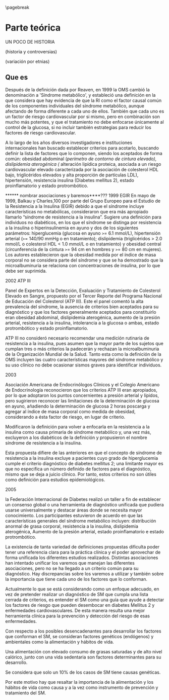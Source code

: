 \pagebreak

# Parte teórica

UN POCO DE HISTORIA 

(historia y controversias) 

(variación por etnias) 

## Que es

Después de la definición dada por Reaven, en 1999 la OMS cambió la denominación a 'Síndrome metabólico', y estableció una definición en la que considera que hay evidencia de que la RI como el factor causal común de los componentes individuales del síndrome metabólico, aunque afectando de forma diferente a cada uno de ellos. También que cada uno es un factor de riesgo cardiovascular por si mismo, pero en combinación son mucho más potentes, y que el tratamiento no debe enfocarse únicamente al control de la glucosa, si no incluir también estrategias para reducir los factores de riesgo cardiovascular. 

A lo largo de los años diversos investigadores e instituciones internacionales han buscado establecer criterios para acotarlo, buscando definir la lista de factores que lo componen, siendo los aceptados de forma común: obesidad abdominal (*perímetro de contorno de cintura elevado), dislipidemia aterogénica (* alteración lipídica proteica, asociada a un riesgo cardiovascular elevado caracterizada por la asociación de colesterol HDL bajo, triglicéridos elevados y alta proporción de partículas LDL), hipertensión, resistencia insulina (Diabetes mellitus 2), estado proinflamatorio y estado protrombótico. 

 
****** nombrar asociaciones y baremos****??? 
1999 EGIR
En mayo de 1999, Balkau y Charles,100 por parte del Grupo Europeo para el Estudio de la Resistencia a la Insulina (EGIR) debido a que el síndrome incluye características no metabólicas, consideraron que era más apropiado llamarlo “síndrome de resistencia a la insulina”. Sugiere una definición para individuos no diabéticos, en los que el síndrome se distinga por resistencia a la insulina o hiperinsulinemia en ayuno y dos de los siguientes parámetros: hiperglucemia (glucosa en ayuno  `>`= 6.1 mmol/L), hipertensión arterial (`>`= 140/90 mmHg o en tratamiento); dislipidemia  (triglicéridos  >  2.0  mmol/L  o  colesterol HDL < 1.0 mmol/L o en tratamiento) y obesidad  central  (circunferencia  de  la  cintura  `>`= 94 cm en hombres y `>`= 80 cm en mujeres). Los autores establecieron que la obesidad medida por el índice de masa corporal no se considera parte del síndrome y que se ha demostrado que la microalbuminuria se relaciona con concentraciones de insulina, por lo que debe ser suprimida.

2002 ATP III

Panel de Expertos en la Detección, Evaluación y Tratamiento de Colesterol Elevado en Sangre, propuesto por el Tercer Reporte del Programa Nacional de Educación del Colesterol (ATP III). Este el panel comentó la alta prevalencia del síndrome, la ausencia de criterios bien aceptados para su diagnóstico y que los factores generalmente aceptados para constituirlo eran obesidad abdominal, dislipidemia aterogénica, aumento de la presión arterial, resistencia a la insulina, intolerancia a la glucosa o ambas, estado protrombótico y estado proinflamatorio.

ATP III no consideró necesario recomendar una medición rutinaria de resistencia a la insulina, pues asumen que la mayor parte de los sujetos que cumplan tres o más criterios la padecerán y rechazan la microalbuminuria de la Organización Mundial de la Salud. Tanto esta como la definición de la OMS incluyen las cuatro características mayores del síndrome metabólico y su 
uso clínico no debe ocasionar sismos graves para identificar individuos.

2003

Asociación  Americana  de  Endocrinólogos  Clínicos  y  el  Colegio  Americano  de  Endocrinología reconocieron  que  los  criterios ATP  III  eran  apropiados,  por  lo  que  adoptaron  los  puntos concernientes a presión arterial y lípidos, pero sugirieron reconocer las limitaciones de la determinación de glucosa en ayuno, añadiendo la determinación de glucosa 2 horas poscarga y agregar al índice de masa corporal como medida de obesidad, considerando a ésta factor de riesgo, en lugar de criterio.

Modificaron la definición para volver a enfocarla en la resistencia a la insulina como causa primaria de síndrome metabólico y, una vez más, excluyeron a los diabéticos de la definición y propusieron el nombre síndrome de resistencia a la insulina.

Esta propuesta difiere de las anteriores en que el concepto de síndrome de resistencia a la insulina excluye a pacientes cuyo grado de hiperglucemia cumple el criterio diagnóstico de diabetes mellitus 2; una limitante mayor es que no especifica un número definido de factores para el diagnóstico, mismo que se deja a juicio clínico. Por tanto, estos criterios no son útiles como definición para estudios epidemiológicos.

2005

la Federación Internacional de Diabetes realizó un taller a fin de establecer un consenso global o una herramienta de diagnóstico unificada que pudiera usarse universalmente y destacar áreas donde se necesita mayor conocimiento. Los participantes estuvieron de acuerdo en que las características generales del síndrome metabólico incluyen: distribución  anormal  de  grasa  corporal, 
resistencia a la insulina, dislipidemia aterogénica, Aumento  de  la  presión  arterial, estado proinflamatorio e estado protrombótico.

La existencia de tanta variedad de definiciones propuestas dificulta poder tener una referencia clara para la práctica clínica y el poder aprovechar de forma unificada los diferentes estudios realizados. Distintas asociaciones han intentado unificar los varemos que manejan las diferentes asociaciones, pero no se ha llegado a un criterio común para su diagnóstico. Hay discrepancias sobre los varemos a utilizar y también sobre la importancia que tiene cada uno de los factores que lo conforman. 

Actualmente lo que se está considerando como un enfoque adecuado, en vez de pretender realizar un diagnóstico de SM que cumpla una lista cerrada de criterios, es entender el SM como una guía que ayude a detectar los factores de riesgo que pueden desembocar en diabetes Mellitus 2 y enfermedades cardiovasculares. De esta manera resulta una mejor herramienta clínica para la prevención y detección del riesgo de esas enfermedades. 

Con respecto a los posibles desencadenantes para desarrollar los factores que conforman el SM, se consideran factores genéticos (endógenos) y ambientales como la alimentación y hábitos de vida. 

Una alimentación con elevado consumo de grasas saturadas y de alto nivel calórico, junto con una vida sedentaria son factores determinantes para su desarrollo. 

 Se considera que solo un 10% de los casos de SM tiene causas genéticas. 

Por este motivo hay que resaltar la importancia de la alimentación y los hábitos de vida como causa y a la vez como instrumento de prevención y tratamiento del SM. 
